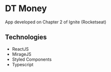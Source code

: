 # DT Money

<p>App developed on Chapter 2 of Ignite (Rocketseat)</p>

## Technologies

- ReactJS
- MirageJS
- Styled Components
- Typescript
